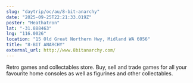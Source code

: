 ```yaml
---
slug: "daytrip/oc/au/8-bit-anarchy"
date: "2025-09-25T22:21:33.019Z"
poster: "Heathatron"
lat: "-31.888463"
lng: "116.0026"
location: "15 Old Great Northern Hwy, Midland WA 6056"
title: "8-BIT ANARCHY"
external_url: http://www.8bitanarchy.com/
---
```

Retro games and collectables store. Buy, sell and trade games for all your favourite home consoles as well as figurines and other collectables.